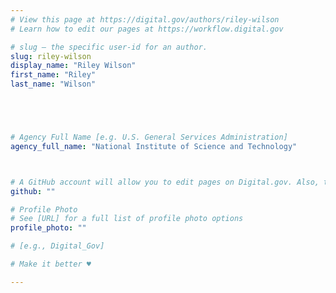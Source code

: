 ```yaml
---
# View this page at https://digital.gov/authors/riley-wilson
# Learn how to edit our pages at https://workflow.digital.gov

# slug — the specific user-id for an author.
slug: riley-wilson
display_name: "Riley Wilson"
first_name: "Riley"
last_name: "Wilson"





# Agency Full Name [e.g. U.S. General Services Administration]
agency_full_name: "National Institute of Science and Technology"



# A GitHub account will allow you to edit pages on Digital.gov. Also, the image used in your GitHub account can be used to populate your digital.gov profile photo. Learn more about getting a Github account at [URL]
github: ""

# Profile Photo
# See [URL] for a full list of profile photo options
profile_photo: ""

# [e.g., Digital_Gov]

# Make it better ♥

---
```

